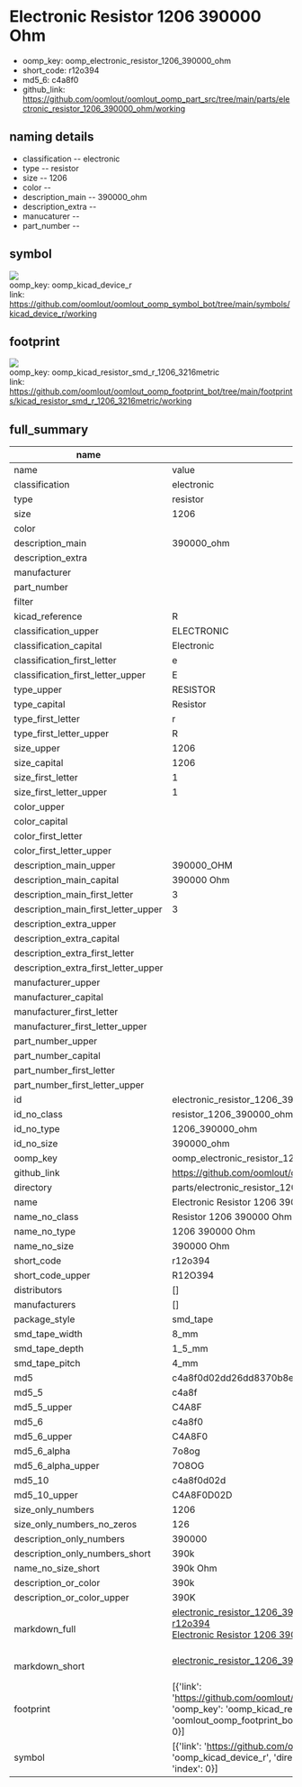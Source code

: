 # Electronic Resistor 1206 390000 Ohm

  
* oomp_key: oomp_electronic_resistor_1206_390000_ohm 
* short_code: r12o394
* md5_6: c4a8f0  
* github_link: https://github.com/oomlout/oomlout_oomp_part_src/tree/main/parts/electronic_resistor_1206_390000_ohm/working  
## naming details
* classification -- electronic
* type -- resistor
* size -- 1206
* color -- 
* description_main -- 390000_ohm
* description_extra -- 
* manucaturer -- 
* part_number -- 



## symbol

![](symbol/{index}/working/working_600.png)  
oomp_key: oomp_kicad_device_r  
link: https://github.com/oomlout/oomlout_oomp_symbol_bot/tree/main/symbols/kicad_device_r/working  

## footprint

![](footprint/{index}/working/working_600.png)  
oomp_key: oomp_kicad_resistor_smd_r_1206_3216metric  
link: https://github.com/oomlout/oomlout_oomp_footprint_bot/tree/main/footprints/kicad_resistor_smd_r_1206_3216metric/working  

## full_summary
| name | value | 
| --- | --- | 
| name | value | 
| classification | electronic | 
| type | resistor | 
| size | 1206 | 
| color |  | 
| description_main | 390000_ohm | 
| description_extra |  | 
| manufacturer |  | 
| part_number |  | 
| filter |  | 
| kicad_reference | R | 
| classification_upper | ELECTRONIC | 
| classification_capital | Electronic | 
| classification_first_letter | e | 
| classification_first_letter_upper | E | 
| type_upper | RESISTOR | 
| type_capital | Resistor | 
| type_first_letter | r | 
| type_first_letter_upper | R | 
| size_upper | 1206 | 
| size_capital | 1206 | 
| size_first_letter | 1 | 
| size_first_letter_upper | 1 | 
| color_upper |  | 
| color_capital |  | 
| color_first_letter |  | 
| color_first_letter_upper |  | 
| description_main_upper | 390000_OHM | 
| description_main_capital | 390000 Ohm | 
| description_main_first_letter | 3 | 
| description_main_first_letter_upper | 3 | 
| description_extra_upper |  | 
| description_extra_capital |  | 
| description_extra_first_letter |  | 
| description_extra_first_letter_upper |  | 
| manufacturer_upper |  | 
| manufacturer_capital |  | 
| manufacturer_first_letter |  | 
| manufacturer_first_letter_upper |  | 
| part_number_upper |  | 
| part_number_capital |  | 
| part_number_first_letter |  | 
| part_number_first_letter_upper |  | 
| id | electronic_resistor_1206_390000_ohm | 
| id_no_class | resistor_1206_390000_ohm | 
| id_no_type | 1206_390000_ohm | 
| id_no_size | 390000_ohm | 
| oomp_key | oomp_electronic_resistor_1206_390000_ohm | 
| github_link | https://github.com/oomlout/oomlout_oomp_part_src/tree/main/parts/electronic_resistor_1206_390000_ohm/working | 
| directory | parts/electronic_resistor_1206_390000_ohm | 
| name | Electronic Resistor 1206 390000 Ohm | 
| name_no_class | Resistor 1206 390000 Ohm | 
| name_no_type | 1206 390000 Ohm | 
| name_no_size | 390000 Ohm | 
| short_code | r12o394 | 
| short_code_upper | R12O394 | 
| distributors | [] | 
| manufacturers | [] | 
| package_style | smd_tape | 
| smd_tape_width | 8_mm | 
| smd_tape_depth | 1_5_mm | 
| smd_tape_pitch | 4_mm | 
| md5 | c4a8f0d02dd26dd8370b8e03ba4fb9a1 | 
| md5_5 | c4a8f | 
| md5_5_upper | C4A8F | 
| md5_6 | c4a8f0 | 
| md5_6_upper | C4A8F0 | 
| md5_6_alpha | 7o8og | 
| md5_6_alpha_upper | 7O8OG | 
| md5_10 | c4a8f0d02d | 
| md5_10_upper | C4A8F0D02D | 
| size_only_numbers | 1206 | 
| size_only_numbers_no_zeros | 126 | 
| description_only_numbers | 390000 | 
| description_only_numbers_short | 390k | 
| name_no_size_short | 390k Ohm | 
| description_or_color | 390k | 
| description_or_color_upper | 390K | 
| markdown_full | [electronic_resistor_1206_390000_ohm](https://github.com/oomlout/oomlout_oomp_part_src/tree/main/parts/electronic_resistor_1206_390000_ohm/working)<br>[r12o394](https://github.com/oomlout/oomlout_oomp_part_src/tree/main/parts/electronic_resistor_1206_390000_ohm/working)<br>[Electronic Resistor 1206 390000 Ohm](https://github.com/oomlout/oomlout_oomp_part_src/tree/main/parts/electronic_resistor_1206_390000_ohm/working)<br><br> | 
| markdown_short | [electronic_resistor_1206_390000_ohm](https://github.com/oomlout/oomlout_oomp_part_src/tree/main/parts/electronic_resistor_1206_390000_ohm/working)<br><br> | 
| footprint | [{'link': 'https://github.com/oomlout/oomlout_oomp_footprint_bot/tree/main/foootprntss/kicad_resistor_smd_r_1206_3216metric', 'oomp_key': 'oomp_kicad_resistor_smd_r_1206_3216metric', 'directory': 'oomlout_oomp_footprint_bot/footprints/kicad_resistor_smd_r_1206_3216metric//working/working.kicad_mod', 'index': 0}] | 
| symbol | [{'link': 'https://github.com/oomlout/oomlout_oomp_symbol_bot/tree/main/symbols/kicad_device_r', 'oomp_key': 'oomp_kicad_device_r', 'directory': 'oomlout_oomp_symbol_bot/symbols/kicad_device_r//working/working.kicad_sym', 'index': 0}] | 
